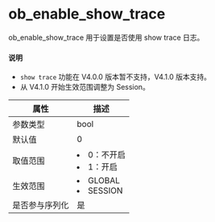 # ob_enable_show_trace

ob_enable_show_trace 用于设置是否使用 show trace 日志。

<main id="notice" type='explain'>
 <h4>说明</h4>
 <p></p>
 <ul>
 <li> <code>show trace</code> 功能在 V4.0.0 版本暂不支持，V4.1.0 版本支持。  </li>
 <li>从 V4.1.0 开始生效范围调整为 Session。  </li>
 </ul>
</main>

| **属性**  |                                                   **描述**                                                   |
|---------|------------------------------------------------------------------------------------------------------------|
| 参数类型    | bool                    |
| 默认值     | 0                       |
| 取值范围    | <li> 0：不开启</li>   <li> 1：开启</li>        |
| 生效范围    | <li> GLOBAL</li>   <li> SESSION</li>    |
| 是否参与序列化 | 是                       |
